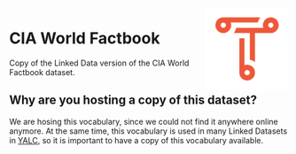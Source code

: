 <img src="img/triply.png" align="right" height="150">

# CIA World Factbook

Copy of the Linked Data version of the CIA World Factbook dataset.

## Why are you hosting a copy of this dataset?

We are hosing this vocabulary, since we could not find it anywhere
online anymore.  At the same time, this vocabulary is used in many
Linked Datasets in [YALC](https://github.com/TriplyDB/YALC), so it is
important to have a copy of this vocabulary available.
